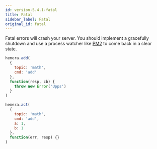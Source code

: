 ```yaml
---
id: version-5.4.1-fatal
title: Fatal
sidebar_label: Fatal
original_id: fatal
---
```


Fatal errors will crash your server. You should implement a gracefully shutdown and use a process watcher like [PM2](http://pm2.keymetrics.io/) to come back in a clear state.

```js
hemera.add(
  {
    topic: 'math',
    cmd: 'add'
  },
  function(resp, cb) {
    throw new Error('Upps')
  }
)

hemera.act(
  {
    topic: 'math',
    cmd: 'add',
    a: 1,
    b: 1
  },
  function(err, resp) {}
)
```
